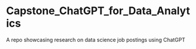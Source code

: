 # Capstone_ChatGPT_for_Data_Analytics
A repo showcasing research on data science job postings using ChatGPT  
